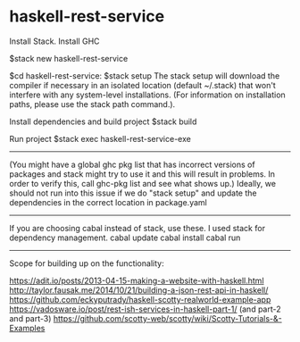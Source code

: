 # haskell-rest-service

Install Stack.
Install GHC

$stack new haskell-rest-service

$cd haskell-rest-service: 
$stack setup
The stack setup will download the compiler if necessary in an isolated location (default ~/.stack) that won't interfere with any system-level installations. (For information on installation paths, please use the stack path command.).

Install dependencies and build project
$stack build

Run project
$stack exec haskell-rest-service-exe

------------------------

(You might have a global ghc pkg list that has incorrect versions of packages and stack might try to use it and this will result in problems. In order to verify this, call ghc-pkg list and see what shows up.)
Ideally, we should not run into this issue if we do "stack setup" and update the dependencies in the correct location in package.yaml

------------------------

If you are choosing cabal instead of stack, use these. I used stack for dependency management.
cabal update
cabal install
cabal run

------------------------

Scope for building up on the functionality:

https://adit.io/posts/2013-04-15-making-a-website-with-haskell.html
http://taylor.fausak.me/2014/10/21/building-a-json-rest-api-in-haskell/
https://github.com/eckyputrady/haskell-scotty-realworld-example-app
https://vadosware.io/post/rest-ish-services-in-haskell-part-1/ (and part-2 and part-3)
https://github.com/scotty-web/scotty/wiki/Scotty-Tutorials-&-Examples

